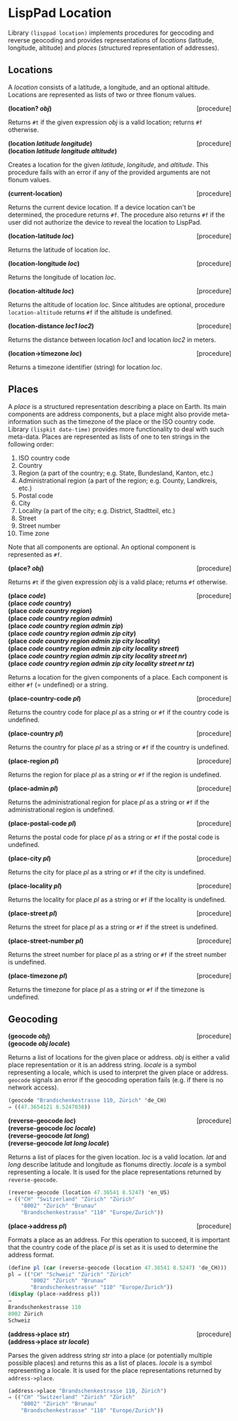 # LispPad Location

Library `(lisppad location)` implements procedures for geocoding and reverse geocoding and provides representations of _locations_ (latitude, longitude, altitude) and _places_ (structured representation of addresses).


## Locations

A _location_ consists of a latitude, a longitude, and an optional altitude. Locations are represented as lists of two or three flonum values.

**(location? _obj_)** &nbsp;&nbsp;&nbsp; <span style="float:right;text-align:rigth;">[procedure]</span>  

Returns `#t` if the given expression _obj_ is a valid location; returns `#f` otherwise.

**(location _latitude longitude_)** &nbsp;&nbsp;&nbsp; <span style="float:right;text-align:rigth;">[procedure]</span>  
**(location _latitude longitude altitude_)**  

Creates a location for the given _latitude_, _longitude_, and _altitude_. This procedure fails with an error if any of the provided arguments are not flonum values.

**(current-location)** &nbsp;&nbsp;&nbsp; <span style="float:right;text-align:rigth;">[procedure]</span>  

Returns the current device location. If a device location can't be determined, the procedure returns `#f`. The procedure also returns `#f` if the user did not authorize the device to reveal the location to LispPad.

**(location-latitude _loc_)** &nbsp;&nbsp;&nbsp; <span style="float:right;text-align:rigth;">[procedure]</span>  

Returns the latitude of location _loc_.

**(location-longitude _loc_)** &nbsp;&nbsp;&nbsp; <span style="float:right;text-align:rigth;">[procedure]</span>  

Returns the longitude of location _loc_.

**(location-altitude _loc_)** &nbsp;&nbsp;&nbsp; <span style="float:right;text-align:rigth;">[procedure]</span>  

Returns the altitude of location _loc_. Since altitudes are optional, procedure `location-altitude` returns `#f` if the altitude is undefined.

**(location-distance _loc1 loc2_)** &nbsp;&nbsp;&nbsp; <span style="float:right;text-align:rigth;">[procedure]</span>  

Returns the distance between location _loc1_ and location _loc2_ in meters.

**(location-\>timezone _loc_)** &nbsp;&nbsp;&nbsp; <span style="float:right;text-align:rigth;">[procedure]</span>  

Returns a timezone identifier (string) for location _loc_.


## Places

A _place_ is a structured representation describing a place on Earth. Its main components are address components, but a place might also provide meta-information such as the timezone of the place or the ISO country code. Library `(lispkit date-time)` provides more functionality to deal with such meta-data. Places are represented as lists of one to ten strings in the following order:

   1. ISO country code
   2. Country
   3. Region (a part of the country; e.g. State, Bundesland, Kanton, etc.)
   4. Administrational region (a part of the region; e.g. County, Landkreis, etc.)
   5. Postal code
   6. City
   7. Locality (a part of the city; e.g. District, Stadtteil, etc.)
   8. Street
   9. Street number
 10. Time zone

Note that all components are optional. An optional component is represented as `#f`.

**(place? _obj_)** &nbsp;&nbsp;&nbsp; <span style="float:right;text-align:rigth;">[procedure]</span>  

Returns `#t` if the given expression _obj_ is a valid place; returns `#f` otherwise.

**(place _code_)** &nbsp;&nbsp;&nbsp; <span style="float:right;text-align:rigth;">[procedure]</span>  
**(place _code country_)**  
**(place _code country region_)**  
**(place _code country region admin_)**  
**(place _code country region admin zip_)**  
**(place _code country region admin zip city_)**  
**(place _code country region admin zip city locality_)**  
**(place _code country region admin zip city locality street_)**  
**(place _code country region admin zip city locality street nr_)**  
**(place _code country region admin zip city locality street nr tz_)**  

Returns a location for the given components of a place. Each component is either `#f` (= undefined) or a string.

**(place-country-code _pl_)** &nbsp;&nbsp;&nbsp; <span style="float:right;text-align:rigth;">[procedure]</span>  

Returns the country code for place _pl_ as a string or `#f` if the country code is undefined.

**(place-country _pl_)** &nbsp;&nbsp;&nbsp; <span style="float:right;text-align:rigth;">[procedure]</span>  

Returns the country for place _pl_ as a string or `#f` if the country is undefined.

**(place-region _pl_)** &nbsp;&nbsp;&nbsp; <span style="float:right;text-align:rigth;">[procedure]</span>  

Returns the region for place _pl_ as a string or `#f` if the region is undefined.

**(place-admin _pl_)** &nbsp;&nbsp;&nbsp; <span style="float:right;text-align:rigth;">[procedure]</span>  

Returns the administrational region for place _pl_ as a string or `#f` if the administrational region is undefined.

**(place-postal-code _pl_)** &nbsp;&nbsp;&nbsp; <span style="float:right;text-align:rigth;">[procedure]</span>  

Returns the postal code for place _pl_ as a string or `#f` if the postal code is undefined.

**(place-city _pl_)** &nbsp;&nbsp;&nbsp; <span style="float:right;text-align:rigth;">[procedure]</span>  

Returns the city for place _pl_ as a string or `#f` if the city is undefined.

**(place-locality _pl_)** &nbsp;&nbsp;&nbsp; <span style="float:right;text-align:rigth;">[procedure]</span>  

Returns the locality for place _pl_ as a string or `#f` if the locality is undefined.

**(place-street _pl_)** &nbsp;&nbsp;&nbsp; <span style="float:right;text-align:rigth;">[procedure]</span>  

Returns the street for place _pl_ as a string or `#f` if the street is undefined.

**(place-street-number _pl_)** &nbsp;&nbsp;&nbsp; <span style="float:right;text-align:rigth;">[procedure]</span>  

Returns the street number for place _pl_ as a string or `#f` if the street number is undefined.

**(place-timezone _pl_)** &nbsp;&nbsp;&nbsp; <span style="float:right;text-align:rigth;">[procedure]</span>  

Returns the timezone for place _pl_ as a string or `#f` if the timezone is undefined.


## Geocoding

**(geocode _obj_)** &nbsp;&nbsp;&nbsp; <span style="float:right;text-align:rigth;">[procedure]</span>  
**(geocode _obj locale_)**  

Returns a list of locations for the given place or address. _obj_ is either a valid place representation or it is an address string. _locale_ is a symbol representing a locale, which is used to interpret the given place or address. `geocode` signals an error if the geocoding operation fails (e.g. if there is no network access).

```scheme
(geocode "Brandschenkestrasse 110, Zürich" 'de_CH)
⇒ ((47.3654121 8.5247038))
```

**(reverse-geocode _loc_)** &nbsp;&nbsp;&nbsp; <span style="float:right;text-align:rigth;">[procedure]</span>  
**(reverse-geocode _loc locale_)**  
**(reverse-geocode _lat long_)**  
**(reverse-geocode _lat long locale_)**  

Returns a list of places for the given location. _loc_ is a valid location. _lat_ and _long_ describe latitude and longitude as flonums directly. _locale_ is a symbol representing a locale. It is used for the place representations returned by `reverse-geocode`.

```scheme
(reverse-geocode (location 47.36541 8.5247) 'en_US)
⇒ (("CH" "Switzerland" "Zürich" "Zürich"
    "8002" "Zürich" "Brunau"
    "Brandschenkestrasse" "110" "Europe/Zurich"))
```

**(place-\>address _pl_)** &nbsp;&nbsp;&nbsp; <span style="float:right;text-align:rigth;">[procedure]</span>  

Formats a place as an address. For this operation to succeed, it is important that the country code of the place _pl_ is set as it is used to determine the address format.

```scheme
(define pl (car (reverse-geocode (location 47.36541 8.5247) 'de_CH)))
pl ⇒ (("CH" "Schweiz" "Zürich" "Zürich"
       "8002" "Zürich" "Brunau"
       "Brandschenkestrasse" "110" "Europe/Zurich"))
(display (place->address pl))
⇒
Brandschenkestrasse 110
8002 Zürich
Schweiz
```

**(address-\>place _str_)** &nbsp;&nbsp;&nbsp; <span style="float:right;text-align:rigth;">[procedure]</span>  
**(address-\>place _str locale_)**  

Parses the given address string _str_ into a place (or potentially multiple possible places) and returns this as a list of places. _locale_ is a symbol representing a locale. It is used for the place representations returned by `address->place`.

```scheme
(address->place "Brandschenkestrasse 110, Zürich")
⇒ (("CH" "Switzerland" "Zürich" "Zürich"
    "8002" "Zürich" "Brunau"
    "Brandschenkestrasse" "110" "Europe/Zurich"))
```

